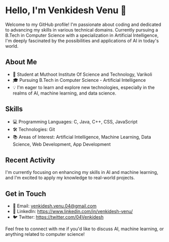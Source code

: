 
# Hello, I'm Venkidesh Venu 👋

Welcome to my GitHub profile! I'm passionate about coding and dedicated to advancing my skills in various technical domains. Currently pursuing a B.Tech in Computer Science with a specialization in Artificial Intelligence, I'm deeply fascinated by the possibilities and applications of AI in today's world.

## About Me

-   💼 Student at Muthoot Institute Of Science and Technology, Varikoli
-   🎓 Pursuing B.Tech in Computer Science - Artificial Intelligence
-   💡 I'm eager to learn and explore new technologies, especially in the realms of AI, machine learning, and data science.

## Skills

-   💻 Programming Languages: C, Java, C++, CSS, JavaScript
-   🛠️ Technologies:  Git
-   📚 Areas of Interest: Artificial Intelligence, Machine Learning, Data Science, Web Development, App Development

## Recent Activity

I'm currently focusing on enhancing my skills in AI and machine learning, and I'm excited to apply my knowledge to real-world projects.

## Get in Touch

-   📧 Email:  venkidesh.venu.04@gmail.com
-   💬 LinkedIn: https://www.linkedin.com/in/venkidesh-venu/
-   🐦 Twitter: https://twitter.com/04Venkidesh

Feel free to connect with me if you'd like to discuss AI, machine learning, or anything related to computer science!

